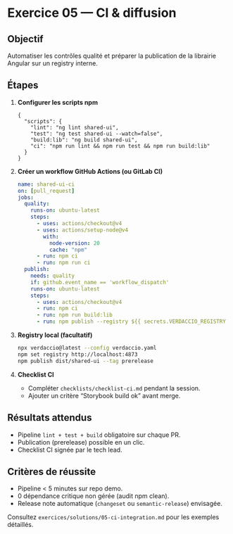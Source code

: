 # Exercice 05 — CI & diffusion

## Objectif
Automatiser les contrôles qualité et préparer la publication de la librairie Angular sur un registry interne.

## Étapes

1. **Configurer les scripts npm**
   ```jsonc
   {
     "scripts": {
       "lint": "ng lint shared-ui",
       "test": "ng test shared-ui --watch=false",
       "build:lib": "ng build shared-ui",
       "ci": "npm run lint && npm run test && npm run build:lib"
     }
   }
   ```

2. **Créer un workflow GitHub Actions (ou GitLab CI)**
   ```yaml
   name: shared-ui-ci
   on: [pull_request]
   jobs:
     quality:
       runs-on: ubuntu-latest
       steps:
         - uses: actions/checkout@v4
         - uses: actions/setup-node@v4
           with:
             node-version: 20
             cache: "npm"
         - run: npm ci
         - run: npm run ci
     publish:
       needs: quality
       if: github.event_name == 'workflow_dispatch'
       runs-on: ubuntu-latest
       steps:
         - uses: actions/checkout@v4
         - run: npm ci
         - run: npm run build:lib
         - run: npm publish --registry ${{ secrets.VERDACCIO_REGISTRY }} --tag prerelease
   ```

3. **Registry local (facultatif)**
   ```bash
   npx verdaccio@latest --config verdaccio.yaml
   npm set registry http://localhost:4873
   npm publish dist/shared-ui --tag prerelease
   ```

4. **Checklist CI**
   - Compléter `checklists/checklist-ci.md` pendant la session.
   - Ajouter un critère “Storybook build ok” avant merge.

## Résultats attendus

- Pipeline `lint + test + build` obligatoire sur chaque PR.
- Publication (prerelease) possible en un clic.
- Checklist CI signée par le tech lead.

## Critères de réussite

- Pipeline < 5 minutes sur repo demo.
- 0 dépendance critique non gérée (audit npm clean).
- Release note automatique (`changeset` ou `semantic-release`) envisagée.

Consultez `exercices/solutions/05-ci-integration.md` pour les exemples détaillés.
